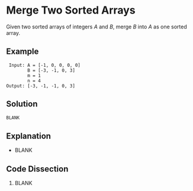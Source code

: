 # Merge Two Sorted Arrays
Given two sorted arrays of integers _A_ and _B_, merge _B_ into _A_ as one sorted array.

## Example
```
 Input: A = [-1, 0, 0, 0, 0]
        B = [-3, -1, 0, 3]
        m = 1
        n = 4
Output: [-3, -1, -1, 0, 3]
```

## Solution
```python
BLANK
```

## Explanation
* BLANK

## Code Dissection
1. BLANK